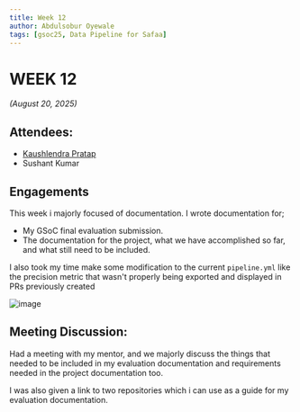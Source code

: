 ```yaml
---
title: Week 12
author: Abdulsobur Oyewale
tags: [gsoc25, Data Pipeline for Safaa]
---
```


<!--
SPDX-License-Identifier: CC-BY-SA-4.0

SPDX-FileCopyrightText: 2025 Abdulsobur Oyewale <oyewaleabdulsobur@gmail.com>
-->

# WEEK 12
*(August 20, 2025)*

## Attendees:
- [Kaushlendra Pratap](https://github.com/Kaushl2208)
- Sushant Kumar

## Engagements
This week i majorly focused of documentation. I wrote documentation for;
- My GSoC final evaluation submission.
- The documentation for the project, what we have accomplished so far, and what still need to be included.

I also took my time make some modification to the current `pipeline.yml` like the precision metric that wasn't properly being exported and displayed in PRs previously created

![image](/img/data-pipeline/pipetest.png)

## Meeting Discussion:

Had a meeting with my mentor, and we majorly discuss the things that needed to be included in my evaluation documentation and requirements needed in the project documentation too.

I was also given a link to two repositories which i can use as a guide for my evaluation documentation.